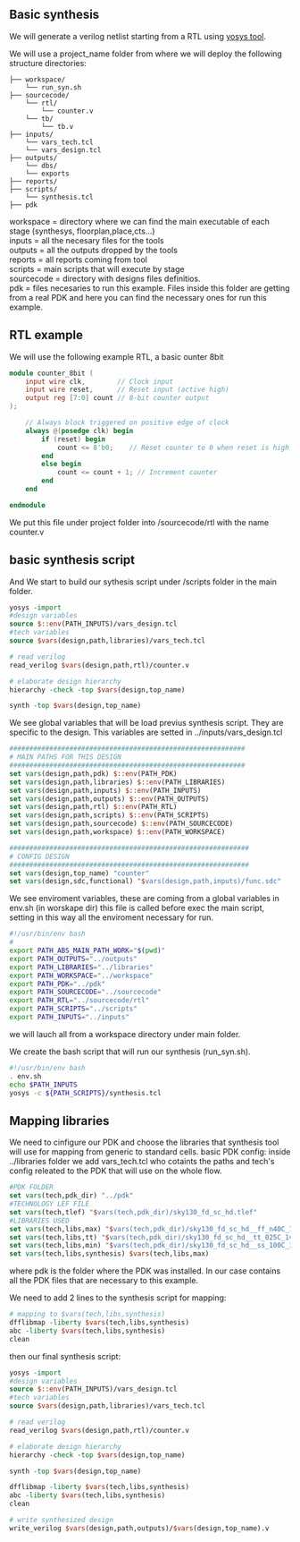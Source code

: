 ## Basic synthesis
We will generate a verilog netlist starting from a RTL using [yosys tool](https://yosyshq.net/yosys/). 

We will use a project_name folder from where we will deploy the following structure directories:

```
├── workspace/
    └── run_syn.sh
├── sourcecode/
    └── rtl/
        └── counter.v
    └── tb/
        └── tb.v
├── inputs/
    └── vars_tech.tcl
    └── vars_design.tcl
├── outputs/
    └── dbs/
    └── exports
├── reports/
├── scripts/
    └── synthesis.tcl
├── pdk

```

workspace = directory where we can find the main executable of each stage (synthesys, floorplan,place,cts...) \
inputs = all the necesary files for the tools \
outputs = all the outputs dropped by the tools \
reports = all reports coming from tool \
scripts = main scripts that will execute by stage \
sourcecode = directory with designs files definitios. \
pdk = files necesaries to run this example. Files inside this folder are getting from a real PDK and here you can find the necessary ones for run this example.


## RTL example
We will use the following example RTL, a basic ounter 8bit
```verilog
module counter_8bit (
    input wire clk,        // Clock input
    input wire reset,      // Reset input (active high)
    output reg [7:0] count // 8-bit counter output
);

    // Always block triggered on positive edge of clock
    always @(posedge clk) begin
        if (reset) begin
            count <= 8'b0;    // Reset counter to 0 when reset is high
        end
        else begin
            count <= count + 1; // Increment counter
        end
    end

endmodule
```

We put this file under project folder into /sourcecode/rtl with the name counter.v

## basic synthesis script

And We start to build our sythesis script under /scripts folder in the main folder.

```tcl
yosys -import 
#design variables
source $::env(PATH_INPUTS)/vars_design.tcl
#tech variables
source $vars(design,path,libraries)/vars_tech.tcl

# read verilog
read_verilog $vars(design,path,rtl)/counter.v

# elaborate design hierarchy
hierarchy -check -top $vars(design,top_name)

synth -top $vars(design,top_name) 
```

We see global variables that will be load previus synthesis script. They are specific to the design. This variables are setted in ../inputs/vars_design.tcl

```tcl
###########################################################
# MAIN PATHS FOR THIS DESIGN
###########################################################
set vars(design,path,pdk) $::env(PATH_PDK)
set vars(design,path,libraries) $::env(PATH_LIBRARIES)
set vars(design,path,inputs) $::env(PATH_INPUTS)
set vars(design,path,outputs) $::env(PATH_OUTPUTS)
set vars(design,path,rtl) $::env(PATH_RTL)
set vars(design,path,scripts) $::env(PATH_SCRIPTS)
set vars(design,path,sourcecode) $::env(PATH_SOURCECODE)
set vars(design,path,workspace) $::env(PATH_WORKSPACE)

############################################################
# CONFIG DESIGN
############################################################
set vars(design,top_name) "counter"
set vars(design,sdc,functional) "$vars(design,path,inputs)/func.sdc"
```

We see enviroment variables, these are coming from a global variables in env.sh (in worskape dir) this file is called before exec the main script, setting in this way all the enviroment necessary for run.

```bash
#!/usr/bin/env bash
#
export PATH_ABS_MAIN_PATH_WORK="$(pwd)"
export PATH_OUTPUTS="../outputs"
export PATH_LIBRARIES="../libraries"
export PATH_WORKSPACE="../workspace"
export PATH_PDK="../pdk"
export PATH_SOURCECODE="../sourcecode"
export PATH_RTL="../sourcecode/rtl"
export PATH_SCRIPTS="../scripts"
export PATH_INPUTS="../inputs"
```

we will lauch all from a workspace directory under main folder.

We create the bash script that will run our synthesis (run_syn.sh).

```bash
#!/usr/bin/env bash
. env.sh
echo $PATH_INPUTS
yosys -c ${PATH_SCRIPTS}/synthesis.tcl

```

## Mapping libraries
We need to cinfigure our PDK and choose the libraries that synthesis tool will use for mapping from generic to standard cells.
basic PDK config: inside ../libraries folder we add vars_tech.tcl who cotaints the paths and tech's config releated to the PDK that will use on the whole flow.

```tcl
#PDK FOLDER
set vars(tech,pdk_dir) "../pdk"
#TECHNOLOGY LEF FILE
set vars(tech,tlef) "$vars(tech,pdk_dir)/sky130_fd_sc_hd.tlef"
#LIBRARIES USED
set vars(tech,libs,max) "$vars(tech,pdk_dir)/sky130_fd_sc_hd__ff_n40C_1v95.lib"
set vars(tech,libs,tt) "$vars(tech,pdk_dir)/sky130_fd_sc_hd__tt_025C_1v80.lib"
set vars(tech,libs,min) "$vars(tech,pdk_dir)/sky130_fd_sc_hd__ss_100C_1v60.lib"
set vars(tech,libs,synthesis) $vars(tech,libs,max)
```
where pdk is the folder where the PDK was installed. In our case contains all the PDK files that are necessary to this example.

We need to add 2 lines to the synthesis script for mapping:
```tcl
# mapping to $vars(tech,libs,synthesis)
dfflibmap -liberty $vars(tech,libs,synthesis)
abc -liberty $vars(tech,libs,synthesis)
clean
```
then our final synthesis script:

```tcl
yosys -import 
#design variables
source $::env(PATH_INPUTS)/vars_design.tcl
#tech variables
source $vars(design,path,libraries)/vars_tech.tcl

# read verilog
read_verilog $vars(design,path,rtl)/counter.v

# elaborate design hierarchy
hierarchy -check -top $vars(design,top_name)

synth -top $vars(design,top_name) 

dfflibmap -liberty $vars(tech,libs,synthesis)
abc -liberty $vars(tech,libs,synthesis)
clean

# write synthesized design
write_verilog $vars(design,path,outputs)/$vars(design,top_name).v
```
